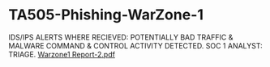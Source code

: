 # TA505-Phishing-WarZone-1
IDS/IPS ALERTS WHERE RECIEVED: POTENTIALLY BAD TRAFFIC &amp; MALWARE COMMAND &amp; CONTROL ACTIVITY DETECTED. SOC 1 ANALYST: TRIAGE.
[Warzone1 Report-2.pdf](https://github.com/user-attachments/files/21958987/Warzone1.Report-2.pdf)
